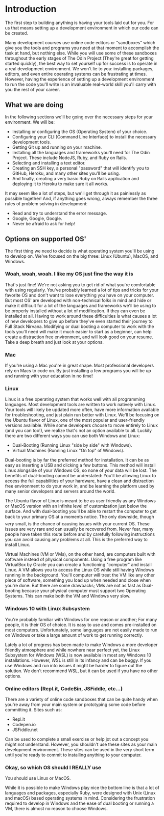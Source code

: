 # Introduction

The first step to building anything is having your tools laid out for you. For us that means setting up a development environment in which our code can be created.

Many development courses use online code editors or "sandboxes" which give you the tools and programs you need at that moment to accomplish the task at hand, but nothing else. While you will use some of these sandboxes throughout the early stages of The Odin Project (They're great for getting started quickly), the best way to set yourself up for success is to operate in a real development environment. We won't lie to you: installing packages, editors, and even entire operating systems can be frustrating at times. However, having the experience of setting up a development environment to run the code you'll write is an invaluable real-world skill you'll carry with you the rest of your career.

## What we are doing

In the following sections we'll be going over the necessary steps for your environment. We will be:

* Installing or configuring the OS (Operating System) of your choice.
* Configuring your CLI (Command Line Interface) to install the necessary development tools.
* Getting Git up and running on your machine.
* Installing all the languages and frameworks you'll need for The Odin Project. These include NodeJS, Ruby, and Ruby on Rails.
* Selecting and installing a text editor.
* Creating an SSH key, a personal "password" that will identify you to GitHub, Heroku, and many other sites you'll be using.
* And finally, creating a very basic Ruby on Rails application and deploying it to Heroku to make sure it all works.

It may seem like a lot of steps, but we'll get through it as painlessly as possible together! And, if anything goes wrong, always remember the three rules of problem solving in development:

* Read and try to understand the error message.
* Google, Google, Google.
* Never be afraid to ask for help!

## Options on supported OS'

The first thing we need to decide is what operating system you'll be using to develop on. We've focused on the big three: Linux (Ubuntu), MacOS, and Windows. 

### Woah, woah, woah. I like my OS just fine the way it is

That's just fine! We're not asking you to get rid of what you're comfortable with using regularly. You've probably learned a lot of tips and tricks for your favorite OS and don't want to lose everything you have on your computer. But most OS' are developed with non-technical folks in mind and hide or make it difficult for a lot of the languages and frameworks we'll be using to be properly installed without a lot of modification. If they can even be installed at all. Having to work around these difficulties is what causes a lot of new developers to give up before they've even started their journey to Full Stack Nirvana. Modifying or dual booting a computer to work with the tools you'll need will make it much easier to start as a beginner, can help create a distraction free environment, and will look good on your resume. Take a deep breath and just look at your options.

### Mac

If you're using a Mac you're in great shape.  Most professional developers rely on Macs to code on. By just installing a few programs you will be up and running with your education in no time!

### Linux

Linux is a free operating system that works well with all programming languages. Most development tools are written to work natively with Linux. Your tools will likely be updated more often, have more information available for troubleshooting, and just plain run better with Linux. We'll be focusing on the Ubuntu flavor of Linux, one of the most popular and user-friendly versions available. While some developers choose to move entirely to Linux (and you can too!), we realize that's not an option available to all. Luckily there are two different ways you can use both Windows and Linux:

* Dual-Booting (Running Linux "side by side" with Windows).
* Virtual Machines (Running Linux "On top" of Windows).

Dual-booting is by far the preferred method for installation. It can be as easy as inserting a USB and clicking a few buttons. This method will install Linux alongside of your Windows OS, so none of your data will be lost. The benefits of dual-booting cannot be understated: You'll be allowing Linux to access the full capabilities of your hardware, have a clean and distraction free environment to do your work in, and be learning the platform used by many senior developers and servers around the world. 

The Ubuntu flavor of Linux is meant to be as user friendly as any Windows or MacOS version with an infinite level of customization just below the surface. And with dual-booting you'll be able to restart the computer to get back to your primary OS at a moments notice. The only downside, though _very_ small, is the chance of causing issues with your current OS. These issues are very rare and can usually be recovered from. Never fear, many people have taken this route before and by carefully following instructions you can avoid causing any problems at all. This is the preferred way to install Linux.

Virtual Machines (VM or VMs), on the other hand, are computers built with software instead of physical components. Using a free program like VirtualBox by Oracle you can create a functioning "computer" and install Linux. A VM allows you to access the Linux OS while still having Windows running in the background. You'll computer will treat the VM like any other piece of software, something you load up when needed and close when you're done. But there are some drawbacks; VMs are not as fast as Dual-booting because your physical computer must support two Operating Systems. This can make both the VM and Windows very slow.

### Windows 10 with Linux Subsystem

You're probably familiar with Windows for one reason or another; For many people, it is their OS of choice. It is easy to use and comes pre-installed on most computers. Unfortunately, some languages are not easily made to run on Windows or take a large amount of work to get running correctly.

Lately a lot of progress has been made to make Windows a more developer friendly atmosphere and while nowhere near perfect yet, the Linux Subsystem for Windows (WSL) is now available in most any Windows 10 installations. However, WSL is still in its infancy and can be buggy. If you use Windows and run into issues it might be harder to figure out the solution. We don't recommend WSL, but it can be used if you have no other options.

### Online editors (Repl.it, CodeBin, JSFiddle, etc...)

There are a variety of online code sandboxes that can be quite handy when you're away from your main system or prototyping some code before committing it. Sites such as:

* Repl.it
* Codepen.io
* JSFiddle.net

Can be used to complete a small exercise or help jot out a concept you might not understand. However, you shouldn't use these sites as your main development environment. These sites can be used in the very short term until you're ready to commit to installing anything to your computer. 

### Okay, so which OS should I REALLY use

You should use Linux or MacOS. 

While it is possible to make Windows play nice the bottom line is that a lot of languages and packages, especially Ruby, were designed with Unix (Linux and macOS) based operating systems in mind. Considering the frustration required to develop in Windows and the ease of dual booting or running a VM, there is almost no reason to choose Windows.
